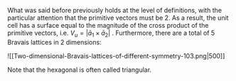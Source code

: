 
What was said before previously holds at the level of definitions, with the particular attention that the primitive vectors must be 2. As a result, the unit cell has a surface equal to the magnitude of the cross product of the primitive vectors, i.e. $V_u = |\bar{a}_1 \times \bar{a}_2|$ .
Furthermore, there are a total of 5 Bravais lattices in 2 dimensions:

![[Two-dimensional-Bravais-lattices-of-different-symmetry-103.png|500]]

Note that the hexagonal is often called triangular.